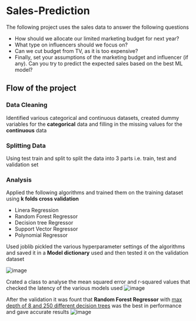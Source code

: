 # Sales-Prediction
The following project uses the sales data to answer the following questions
* How should we allocate our limited marketing budget for next year?
* What type on influencers should we focus on?
* Can we cut budget from TV, as it is too expensive?
* Finally, set your assumptions of the marketing budget and influencer (if any). Can you try to predict the expected sales based on the best ML model?

## Flow of the project 

### Data Cleaning
Identified various categorical and continuous datasets, created dummy variables for the <b>categorical</b> data and filling in the missing values for the <b>continuous</b> data

### Splitting Data
Using test train and split to split the data into 3 parts i.e. train, test and validation set

### Analysis 
Applied the following algorithms and trained them on the training dataset using <b>k folds cross validation</b>
* Linera Regression
* Random Forest Regressor
* Decision tree Regressor 
* Support Vector Regressor 
* Polynomial Regressor 

Used joblib pickled the various hyperparameter settings of the algorithms and saved it in a <b>Model dictionary</b> used and then tested it on the validation dataset

![image](https://user-images.githubusercontent.com/69895829/124377191-50acbd80-dcc8-11eb-9f10-66a2c443a950.png)


Crated a class to analyse the mean squared error and r-squared values that checked the latency of the various models used
![image](https://user-images.githubusercontent.com/69895829/124377165-3246c200-dcc8-11eb-8e8c-189c82674983.png)

After the validation it was fount that <b>Random Forest Regressor</b> with <u>max depth of 8 and 250 different decision trees</u> was the best in performance and gave accurate results 
![image](https://user-images.githubusercontent.com/69895829/124377210-79cd4e00-dcc8-11eb-955d-6c9e4fefa22b.png)

